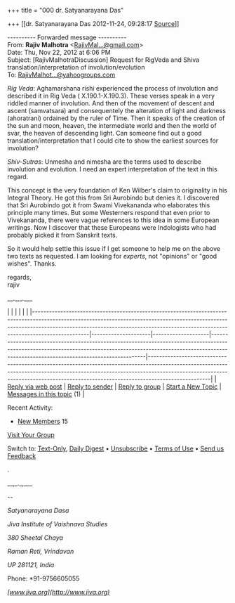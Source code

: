 +++
title = "000 dr. Satyanarayana Das"

+++
[[dr. Satyanarayana Das	2012-11-24, 09:28:17 [Source](https://groups.google.com/g/bvparishat/c/l-tfRDgCIIM)]]



  
  

---------- Forwarded message ----------  
From: **Rajiv Malhotra** \<[RajivMal...@gmail.com]()\>  
Date: Thu, Nov 22, 2012 at 6:06 PM  
Subject: \[RajivMalhotraDiscussion\] Request for RigVeda and Shiva translation/interpretation of involution/evolution  
To: [RajivMalhot...@yahoogroups.com]()  
  
  



*Rig Veda*: Aghamarshana rishi experienced the process of involution and described it in Rig Veda ( X.190.1-X.190.3). These verses speak in a very riddled manner of involution. And then of the movement of descent and ascent (samvatsara) and consequentely the alteration of light and darkness (ahoratrani) ordained by the ruler of Time. Then it speaks of the creation of the sun and moon, heaven, the intermediate world and then the world of svar, the heaven of descending light. Can someone find out a good translation/interpretation that I could cite to show the earliest sources for involution?  
  
*Shiv-Sutras*: Unmesha and nimesha are the terms used to describe involution and evolution. I need an expert interpretation of the text in this regard.  
  
This concept is the very foundation of Ken Wilber's claim to originality in his Integral Theory. He got this from Sri Aurobindo but denies it. I discovered that Sri Aurobindo got it from Swami Vivekananda who elaborates this principle many times. But some Westerners respond that even prior to Vivekananda, there were vague references to this idea in some European writings. Now I discover that these Europeans were Indologists who had probably picked it from Sanskrit texts.  
  
So it would help settle this issue if I get someone to help me on the above two texts as requested. I am looking for *experts*, not "opinions" or "good wishes". Thanks.  
  
regards,  
rajiv  

\_\_.\_,\_.\_\_\_

|                                                                                                                                                                                                                                                              |                     |                    |                                                                                                                                                                                                                   |                                                                                                                                                                                                                                                                | |--------------------------------------------------------------------------------------------------------------------------------------------------------------------------------------------------------------------------------------------------------------|---------------------|--------------------|-------------------------------------------------------------------------------------------------------------------------------------------------------------------------------------------------------------------|----------------------------------------------------------------------------------------------------------------------------------------------------------------------------------------------------------------------------------------------------------------| | [Reply via web post](http://groups.yahoo.com/group/RajivMalhotraDiscussion/post;_ylc=X3oDMTJxNGxnaGVvBF9TAzk3MzU5NzE0BGdycElkAzczNTgwNDQyBGdycHNwSWQDMTcwNTA2Mzk4NQRtc2dJZAMzODAyBHNlYwNmdHIEc2xrA3JwbHkEc3RpbWUDMTM1MzU5MjU3Mg--?act=reply&messageNum=3802) | [Reply to sender]() | [Reply to group]() | [Start a New Topic](http://groups.yahoo.com/group/RajivMalhotraDiscussion/post;_ylc=X3oDMTJmOWd1a3QwBF9TAzk3MzU5NzE0BGdycElkAzczNTgwNDQyBGdycHNwSWQDMTcwNTA2Mzk4NQRzZWMDZnRyBHNsawNudHBjBHN0aW1lAzEzNTM1OTI1NzI-) | [Messages in this topic](http://groups.yahoo.com/group/RajivMalhotraDiscussion/message/3802;_ylc=X3oDMTM1bDhpbW8xBF9TAzk3MzU5NzE0BGdycElkAzczNTgwNDQyBGdycHNwSWQDMTcwNTA2Mzk4NQRtc2dJZAMzODAyBHNlYwNmdHIEc2xrA3Z0cGMEc3RpbWUDMTM1MzU5MjU3MgR0cGNJZAMzODAy) (1) |

Recent Activity:

-   [New
    Members](http://groups.yahoo.com/group/RajivMalhotraDiscussion/members;_ylc=X3oDMTJna2JmdWtxBF9TAzk3MzU5NzE0BGdycElkAzczNTgwNDQyBGdycHNwSWQDMTcwNTA2Mzk4NQRzZWMDdnRsBHNsawN2bWJycwRzdGltZQMxMzUzNTkyNTcy?o=6)
    15

[Visit Your Group](http://groups.yahoo.com/group/RajivMalhotraDiscussion;_ylc=X3oDMTJmbHJoZmJhBF9TAzk3MzU5NzE0BGdycElkAzczNTgwNDQyBGdycHNwSWQDMTcwNTA2Mzk4NQRzZWMDdnRsBHNsawN2Z2hwBHN0aW1lAzEzNTM1OTI1NzI-)

Switch to: [Text-Only](), [Daily Digest]() • [Unsubscribe]() • [Terms of Use](http://docs.yahoo.com/info/terms/) • [Send us Feedback]()

.

  

\_\_,\_.\_,\_\_\_

  
  

  

--  

*Satyanarayana Dasa*

*Jiva Institute of Vaishnava Studies*

*380 Sheetal Chaya*

*Raman Reti, Vrindavan*

*UP 281121, India*

Phone: \*91-9756605055

*[www.jiva.org](http://www.jiva.org)*

  
  

